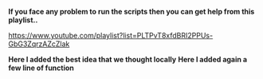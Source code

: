**If you face any problem to run the scripts then you can get help from this playlist..**

https://www.youtube.com/playlist?list=PLTPvT8xfdBRI2PPUs-GbG3ZqrzAZcZlak

**Here I added the best idea that we thought locally**
**Here I added again a few line of function**
